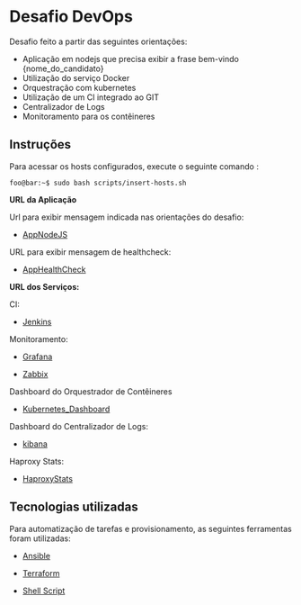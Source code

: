 # Desafio DevOps

Desafio feito a partir das seguintes orientações:

- Aplicação em nodejs que precisa exibir a frase bem-vindo {nome_do_candidato} 
- Utilização do serviço Docker
- Orquestração com kubernetes
- Utilização de um CI integrado ao GIT
- Centralizador de Logs
- Monitoramento para os contêineres


## Instruções
Para acessar os hosts configurados, execute o seguinte comando :

```console
foo@bar:~$ sudo bash scripts/insert-hosts.sh
```

<strong>URL da Aplicação</strong>

Url para exibir mensagem indicada nas orientações do desafio:

- [AppNodeJS](http://app.desafio)

URL para exibir mensagem de healthcheck:
  
- [AppHealthCheck](http://app.desafio/actuator/health)


<strong>URL dos Serviços:</strong>

CI:

- [Jenkins](http://jenkins.desafio)

Monitoramento:

- [Grafana](http://grafana.desafio)

- [Zabbix](http://zabbix.desafio)

Dashboard do Orquestrador de Contêineres

- [Kubernetes_Dashboard](http://dash.k8s.desafio)

Dashboard do Centralizador de Logs:

- [kibana](http://kibana.desafio)

Haproxy Stats:

- [HaproxyStats]([http://](http://104.196.164.201:81/stats))


## Tecnologias utilizadas

Para automatização de tarefas e provisionamento, as seguintes ferramentas foram utilizadas:

- [Ansible](https://github.com/analiviameister/desafio-devops/tree/master/ansible)
  
- [Terraform](https://github.com/analiviameister/desafio-devops/tree/master/terraform)
  
- [Shell Script](https://github.com/analiviameister/desafio-devops/tree/master/scripts)
